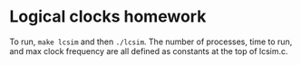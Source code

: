 # Logical clocks homework

To run, `make lcsim` and then `./lcsim`. The number of processes, time to run, and max clock frequency are all defined as constants at the top of lcsim.c.
